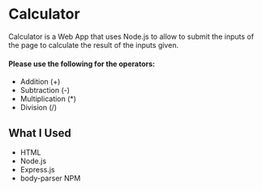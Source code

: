 # Calculator
Calculator is a Web App that uses Node.js to allow to submit the inputs of the page to calculate the result of the inputs given.

#### Please use the following for the operators:

- Addition (+)
- Subtraction (-)
- Multiplication (*)
- Division (/)

## What I Used
- HTML
- Node.js
- Express.js
- body-parser NPM
